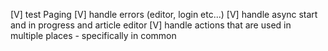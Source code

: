 [V] test Paging
[V] handle errors (editor, login etc...)
[V] handle async start and in progress and article editor
[V] handle actions that are used in multiple places - specifically in common
